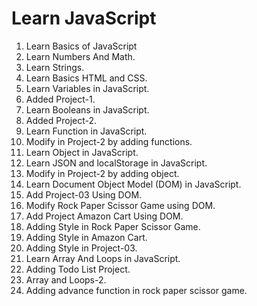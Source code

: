 # Learn JavaScript 

01. Learn Basics of JavaScript
02. Learn Numbers And Math.
03. Learn Strings.
04. Learn Basics HTML and CSS.
05. Learn Variables in JavaScript.
06. Added Project-1.
07. Learn Booleans in JavaScript.
08. Added Project-2.
09. Learn Function in JavaScript.
10. Modify in Project-2 by adding functions.
11. Learn Object in JavaScript.
12. Learn JSON and localStorage in JavaScript.
13. Modify in Project-2 by adding object.
14. Learn Document Object Model (DOM) in JavaScript.
15. Add Project-03 Using DOM.
16. Modify Rock Paper Scissor Game using DOM.
17. Add Project Amazon Cart Using DOM.
18. Adding Style in Rock Paper Scissor Game.
19. Adding Style in Amazon Cart.
20. Adding Style in Project-03.
21. Learn Array And Loops in JavaScript.
22. Adding Todo List Project.
23. Array and Loops-2.
26. Adding advance function in rock paper scissor game. 
